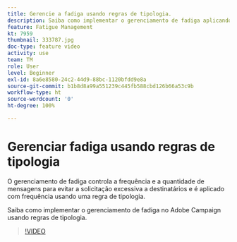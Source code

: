 ```yaml
---
title: Gerencie a fadiga usando regras de tipologia.
description: Saiba como implementar o gerenciamento de fadiga aplicando regras de tipologia.
feature: Fatigue Management
kt: 7959
thumbnail: 333787.jpg
doc-type: feature video
activity: use
team: TM
role: User
level: Beginner
exl-id: 8a6e8580-24c2-44d9-88bc-1120bfdd9e8a
source-git-commit: b1b8d8a99a551239c445fb588cbd126b66a53c9b
workflow-type: ht
source-wordcount: '0'
ht-degree: 100%

---
```


# Gerenciar fadiga usando regras de tipologia

O gerenciamento de fadiga controla a frequência e a quantidade de mensagens para evitar a solicitação excessiva a destinatários e é aplicado com frequência usando uma regra de tipologia.

Saiba como implementar o gerenciamento de fadiga no Adobe Campaign usando regras de tipologia.

>[!VIDEO](https://video.tv.adobe.com/v/333787?quality=12&learn=on)
